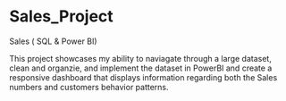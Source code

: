 # Sales_Project
Sales ( SQL &amp; Power BI)

This project showcases my ability to naviagate through a large dataset, clean and organzie, and implement the dataset in PowerBI and create a responsive dashboard that displays information regarding both the Sales numbers and customers behavior patterns.
